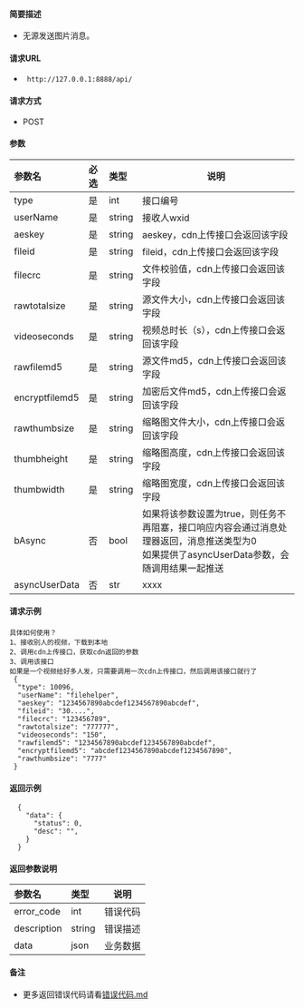 

#### 简要描述

- 无源发送图片消息。

#### 请求URL

- ` http://127.0.0.1:8888/api/`

#### 请求方式

- POST

#### 参数

| 参数名            | 必选 | 类型     | 说明                     |   
|:---------------|:---|:-------|------------------------|   
| type           | 是  | int    | 接口编号                   |   
| userName       | 是  | string | 接收人wxid                |   
| aeskey         | 是  | string | aeskey，cdn上传接口会返回该字段   |   
| fileid         | 是  | string | fileid，cdn上传接口会返回该字段   |   
| filecrc        | 是  | string | 文件校验值，cdn上传接口会返回该字段    |   
| rawtotalsize   | 是  | string | 源文件大小，cdn上传接口会返回该字段    |   
| videoseconds   | 是  | string | 视频总时长（s），cdn上传接口会返回该字段 |   
| rawfilemd5     | 是  | string | 源文件md5，cdn上传接口会返回该字段   |   
| encryptfilemd5 | 是  | string | 加密后文件md5，cdn上传接口会返回该字段 |   
| rawthumbsize   | 是  | string | 缩略图文件大小，cdn上传接口会返回该字段  |   
| thumbheight    | 是  | string | 缩略图高度，cdn上传接口会返回该字段    |   
| thumbwidth     | 是  | string | 缩略图宽度，cdn上传接口会返回该字段    |   
| bAsync        | 否  | bool   | 如果将该参数设置为true，则任务不再阻塞，接口响应内容会通过消息处理器返回，消息推送类型为0<br/>如果提供了asyncUserData参数，会随调用结果一起推送 |   
| asyncUserData | 否  | str    | xxxx                                                                                |   

#### 请求示例

```
具体如何使用？
1、接收别人的视频，下载到本地
2、调用cdn上传接口，获取cdn返回的参数
3、调用该接口
如果是一个视频给好多人发，只需要调用一次cdn上传接口，然后调用该接口就行了
 {
  "type": 10096,
  "userName": "filehelper",
  "aeskey": "1234567890abcdef1234567890abcdef",
  "fileid": "30....",
  "filecrc": "123456789",
  "rawtotalsize": "777777",
  "videoseconds": "150",
  "rawfilemd5": "1234567890abcdef1234567890abcdef",
  "encryptfilemd5": "abcdef1234567890abcdef1234567890",
  "rawthumbsize": "7777"
 }
```

#### 返回示例

``` 
  {
    "data": {
      "status": 0,
      "desc": "",
    }
  }
```

#### 返回参数说明

| 参数名         | 类型     | 说明   |   
|:------------|:-------|------|   
| error_code  | int    | 错误代码 |   
| description | string | 错误描述 |   
| data        | json   | 业务数据 |   

#### 备注

- 更多返回错误代码请看[错误代码.md](../错误代码.md)






